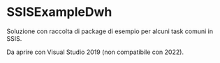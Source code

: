 # SSISExampleDwh
Soluzione con raccolta di package di esempio per alcuni task comuni in SSIS. 

Da aprire con Visual Studio 2019 (non compatibile con 2022).

